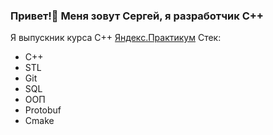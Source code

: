 ### Привет!👋 Меня зовут Сергей, я разработчик C++

Я выпускник курса C++ [Яндекс.Практикум](https://practicum.yandex.ru)
Стек:
- C++
- STL
- Git
- SQL
- ООП
- Protobuf
- Cmake

<!--
**Lyrical-Assault/Lyrical-Assault** is a ✨ _special_ ✨ repository because its `README.md` (this file) appears on your GitHub profile.

Here are some ideas to get you started:

- 🔭 I’m currently working on ...
- 🌱 I’m currently learning ...
- 👯 I’m looking to collaborate on ...
- 🤔 I’m looking for help with ...
- 💬 Ask me about ...
- 📫 How to reach me: ...
- 😄 Pronouns: ...
- ⚡ Fun fact: ...
-->
